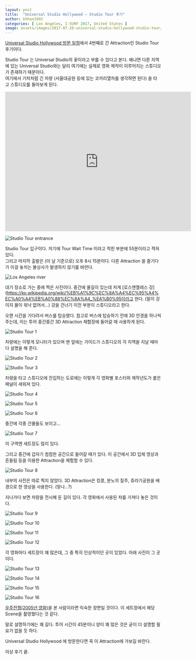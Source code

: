 ```yaml
---
layout: post
title:  "Universal Studio Hollywood – Studio Tour 후기"
author: khhan1993
categories: [ Los Angeles, I-SURF 2017, United States ]
image: assets/images/2017-07-26-universal-studio-hollywood-studio-tour/IMG_0750.jpg
---
```


[Universal Studio Hollywood 방문 일정](/united-states-2017-5th-week)에서 4번째로 간 Attraction인 Studio Tour 후기이다.

Studio Tour 는 Universal Studio의 꽃이라고 부를 수 있다고 본다. 왜냐면 다른 지역에 있는 Universal Studio와는 달리 여기에는 실제로 영화 제작이 이루어지는 스튜디오가 존재하기 때문이다.  
여기에서 기차처럼 긴 차량 (서울대공원 등에 있는 코끼리열차를 생각하면 된다) 을 타고 스튜디오를 돌아보게 된다.

<iframe src="https://www.google.com/maps/embed?pb=!1m14!1m8!1m3!1d13209.18736532304!2d-118.35264300000001!3d34.138747!3m2!1i1024!2i768!4f13.1!3m3!1m2!1s0x0%3A0xe5ac8d14954bc930!2z7Iqk7Yqc65SU7Jik7Yis7Ja0!5e0!3m2!1sko!2sus!4v1557395515707!5m2!1sko!2sus" width="600" height="450" frameborder="0" style="border:0" allowfullscreen></iframe>

![Studio Tour entrance](/assets/images/2017-07-26-universal-studio-hollywood-studio-tour/IMG_0750.jpg)

Studio Tour 입구이다. 저기에 Tour Wait Time 이라고 적힌 부분에 55분이라고 젹혀 있다.  
그리고 마지막 출발은 (이 날 기준으로) 오후 8시 15분이다. 다른 Attraction 을 즐기다가 이걸 놓치는 불상사가 발생하지 않기를 바란다.

![Los Angeles river](/assets/images/2017-07-26-universal-studio-hollywood-studio-tour/IMG_0751.jpg)

대기 장소로 가는 중에 찍은 사진이다. 중간에 물길이 있는데 저게 [로스앤젤레스 강](https://ko.wikipedia.org/wiki/%EB%A1%9C%EC%8A%A4%EC%95%A4%EC%A0%A4%EB%A0%88%EC%8A%A4_%EA%B0%95이라고 한다. (말이 강이지 물이 워낙 없어서…)
강을 건너기 이전 부분이 스튜디오라고 한다.

오랜 시간을 기다려서 버스를 탑승했다. 참고로 버스에 탑승하기 전에 3D 안경을 하나씩 주는데, 이는 투어 중간중간 3D Attraction 체험장에 들어갈 때 사용하게 된다.

![Studio Tour 1](/assets/images/2017-07-26-universal-studio-hollywood-studio-tour/IMG_0757.jpg)

차량에는 이렇게 모니터가 있으며 맨 앞에는 가이드가 스튜디오의 각 지역을 지날 때마다 설명을 해 준다.

![Studio Tour 2](/assets/images/2017-07-26-universal-studio-hollywood-studio-tour/IMG_0764.jpg)

![Studio Tour 3](/assets/images/2017-07-26-universal-studio-hollywood-studio-tour/IMG_0765.jpg)

차량을 타고 스튜디오에 진입하는 도로에는 이렇게 각 영화별 포스터와 제작년도가 붙은 패널이 세워져 있다.

![Studio Tour 4](/assets/images/2017-07-26-universal-studio-hollywood-studio-tour/IMG_0767.jpg)

![Studio Tour 5](/assets/images/2017-07-26-universal-studio-hollywood-studio-tour/IMG_0770.jpg)

![Studio Tour 6](/assets/images/2017-07-26-universal-studio-hollywood-studio-tour/IMG_0771.jpg)

중간에 각종 건물들도 보이고…

![Studio Tour 7](/assets/images/2017-07-26-universal-studio-hollywood-studio-tour/IMG_0779.jpg)

이 구역엔 세트장도 많이 있다.

그리고 중간에 갑자기 컴컴한 공간으로 들어갈 때가 있다. 이 공간에서 3D 입체 영상과 흔들림 등을 이용한 Attraction을 체험할 수 있다.

![Studio Tour 8](/assets/images/2017-07-26-universal-studio-hollywood-studio-tour/IMG_0795.jpg)

내부의 사진은 따로 찍지 않았다. 3D Attraction은 킹콩, 분노의 질주, 쥬라기공원을 배경으로 한 영상을 사용한다. (맞나…?)

지나가다 보면 차량을 전시해 둔 길이 있다. 각 영화에서 사용된 차를 가져다 놓은 것이다.

![Studio Tour 9](/assets/images/2017-07-26-universal-studio-hollywood-studio-tour/IMG_0796.jpg)

![Studio Tour 10](/assets/images/2017-07-26-universal-studio-hollywood-studio-tour/IMG_0804.jpg)

![Studio Tour 11](/assets/images/2017-07-26-universal-studio-hollywood-studio-tour/IMG_0807.jpg)

![Studio Tour 12](/assets/images/2017-07-26-universal-studio-hollywood-studio-tour/IMG_0808.jpg)

각 영화마다 세트장이 꽤 많은데, 그 중 특히 인상적이던 곳이 있었다. 아래 사진이 그 곳이다.

![Studio Tour 13](/assets/images/2017-07-26-universal-studio-hollywood-studio-tour/IMG_0849.jpg)

![Studio Tour 14](/assets/images/2017-07-26-universal-studio-hollywood-studio-tour/IMG_0851.jpg)

![Studio Tour 15](/assets/images/2017-07-26-universal-studio-hollywood-studio-tour/IMG_0855.jpg)

![Studio Tour 16](/assets/images/2017-07-26-universal-studio-hollywood-studio-tour/IMG_0856.jpg)

[우주전쟁(2005년 영화)](https://ko.wikipedia.org/wiki/%EC%9A%B0%EC%A3%BC_%EC%A0%84%EC%9F%81_(2005%EB%85%84_%EC%98%81%ED%99%94))을 본 사람이라면 익숙한 장면일 것이다. 이 세트장에서 해당 Scene을 촬영했다는 것 같다.

말로 설명하기에는 꽤 길다. 투어 시간이 45분이니 양이 꽤 많은 것은 굳이 더 설명할 필요가 없을 듯 하다.

Universal Studio Hollywood 에 방문한다면 꼭 이 Attraction에 가보길 바란다.

이상 후기 끝.